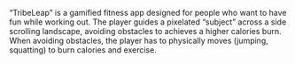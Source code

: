 “TribeLeap” is a gamified fitness app designed for people who want to have fun while working out. The player guides a pixelated “subject” across a side scrolling landscape, avoiding obstacles to achieves a higher calories burn. When avoiding obstacles, the player has to physically moves (jumping, squatting) to burn calories and exercise.
